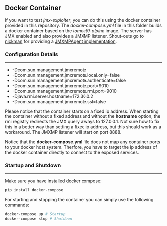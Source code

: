 ## Docker Container

If you want to test *jmx-exploiter*, you can do this using the docker container provided in this repository.
The *docker-compose.yml* file in this folder builds a docker container based on the *tomcat9-alpine* image.
The server has JMX enabled and also provides a JMXMP listener. Shout-outs go to [nickman](https://github.com/nickman)
for providing a [JMXMPAgent implementation](https://github.com/nickman/JMXMPAgent).


### Configuration Details

-----

* -Dcom.sun.management.jmxremote 
* -Dcom.sun.management.jmxremote.local.only=false 
* -Dcom.sun.management.jmxremote.authenticate=false 
* -Dcom.sun.management.jmxremote.port=9010 
* -Dcom.sun.management.jmxremote.rmi.port=9010 
* -Djava.rmi.server.hostname=172.30.0.2 
* -Dcom.sun.management.jmxremote.ssl=false

Please notice that the container starts on a fixed ip address. When starting the container without a fixed
address and without the **hostname** option, the rmi registry redirects the JMX query always to 127.0.0.1.
Not sure how to fix this in a better way than setting a fixed ip address, but this should work as a workaround.
The JMXMP listener will start on port 8888.

Notice that the **docker-compose.yml** file does not map any container ports to your docker host system. Therfore, you
have to target the ip address of the docker container directly to connect to the exposed services.


### Startup and Shutdown

-----

Make sure you have installed docker compose:

```bash
pip install docker-compose
```

For starting and stopping the container you can simply use the following commands:

```bash
docker-compose up # Startup
docker-compose stop # Shutdown
```
